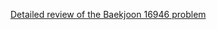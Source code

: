 [Detailed review of the Baekjoon 16946 problem](https://choicube84.github.io/study/2024/01/29/baekjoon_16946.html)
